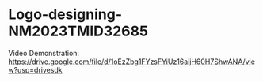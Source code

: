 # Logo-designing-NM2023TMID32685
Video Demonstration: https://drive.google.com/file/d/1oEzZbg1FYzsFYiUz16aijH60H7ShwANA/view?usp=drivesdk
